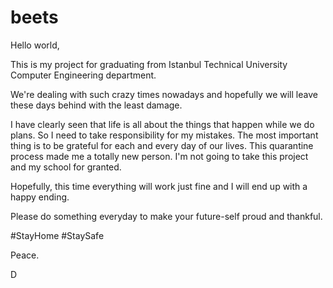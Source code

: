 # beets

Hello world,

This is my project for graduating from Istanbul Technical University Computer Engineering department.

We're dealing with such crazy times nowadays and hopefully we will leave these days behind with the least damage.

I have clearly seen that life is all about the things that happen while we do plans. So I need to take responsibility for my mistakes. The most important thing is to be grateful for each and every day of our lives. This quarantine process made me a totally new person. I'm not going to take this project and my school for granted. 

Hopefully, this time everything will work just fine and I will end up with a happy ending. 

Please do something everyday to make your future-self proud and thankful.

#StayHome #StaySafe 

Peace.

D
